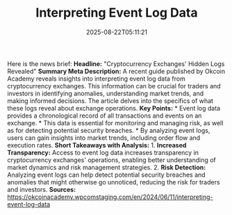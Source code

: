 ﻿---
title: "Interpreting Event Log Data"
date: "2025-08-22T05:11:21"
category: "Markets"
summary: ""
slug: "interpreting event log data"
source_urls:
  - "https://okcoinacademy.wpcomstaging.com/en/2024/06/11/interpreting-event-log-data"
seo:
  title: "Interpreting Event Log Data | Hash n Hedge"
  description: ""
  keywords: ["news", "markets", "brief"]
---
Here is the news brief:  **Headline:** "Cryptocurrency Exchanges' Hidden Logs Revealed"  **Summary Meta Description:**  A recent guide published by Okcoin Academy reveals insights into interpreting event log data from cryptocurrency exchanges. This information can be crucial for traders and investors in identifying anomalies, understanding market trends, and making informed decisions. The article delves into the specifics of what these logs reveal about exchange operations.  **Key Points:**  * Event log data provides a chronological record of all transactions and events on an exchange. * This data is essential for monitoring and managing risk, as well as for detecting potential security breaches. * By analyzing event logs, users can gain insights into market trends, including order flow and execution rates.  **Short Takeaways with Analysis:**  1. **Increased Transparency:** Access to event log data increases transparency in cryptocurrency exchanges' operations, enabling better understanding of market dynamics and risk management strategies. 2. **Risk Detection:** Analyzing event logs can help detect potential security breaches and anomalies that might otherwise go unnoticed, reducing the risk for traders and investors.  **Sources:** https://okcoinacademy.wpcomstaging.com/en/2024/06/11/interpreting-event-log-data 
